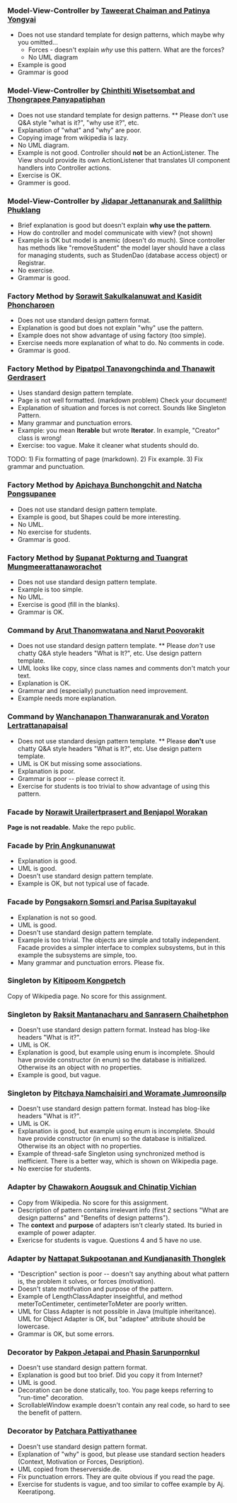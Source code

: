 ### Model-View-Controller by [Taweerat Chaiman and Patinya Yongyai](https://Taweerat_C@bitbucket.org/oop2final/model-view-controller-pattern/)
* Does not use standard template for design patterns, which maybe why you omitted...
    * Forces - doesn't explain *why* use this pattern.  What are the forces?
    * No UML diagram
* Example is good
* Grammar is good

### Model-View-Controller by [Chinthiti Wisetsombat and Thongrapee Panyapatiphan](https://bitbucket.org/thongrapee_p/mvc_pattern)
* Does not use standard template for design patterns. 
** Please don't use Q&A style "what is it?", "why use it?", etc.
* Explanation of "what" and "why" are poor.
* Copying image from wikipedia is lazy.
* No UML diagram.
* Example is not good. Controller should **not** be an ActionListener.  The View should provide its own ActionListener that translates UI component handlers into Controller actions.
* Exercise is OK.
* Grammer is good.

### Model-View-Controller by [Jidapar Jettananurak and Salilthip Phuklang](https://bitbucket.org/b5710546542/model-view-controller-pattern)
* Brief explanation is good but doesn't explain **why use the pattern**.
* How do controller and model communicate with view? (not shown)
* Example is OK but model is anemic (doesn't do much). Since controller has methods like "removeStudent" the model layer should have a class for managing students, such as StudenDao (database access object) or Registrar.
* No exercise.
* Grammar is good.

### Factory Method by [Sorawit Sakulkalanuwat and Kasidit Phoncharoen](https://bitbucket.org/kasidit_p/factory-method/)

* Does not use standard design pattern format.
* Explanation is good but does not explain "why" use the pattern.
* Example does not show advantage of using factory (too simple).
* Exercise needs more explanation of what to do. No comments in code.
* Grammar is good.

### Factory Method by [Pipatpol Tanavongchinda and Thanawit Gerdrasert](https://bitbucket.org/b5710547182/factorypattern/)
* Uses standard design pattern template.
* Page is not well formatted. (markdown problem) Check your document!
* Explanation of situation and forces is not correct. Sounds like Singleton Pattern.
* Many grammar and punctuation errors.
* Example: you mean **Iterable** but wrote **Iterator**.  In example, "Creator" class is wrong!
* Exercise: too vague. Make it cleaner what students should do.

TODO: 1) Fix formatting of page (markdown). 2) Fix example. 3) Fix grammar and punctuation.

### Factory Method by [Apichaya Bunchongchit and Natcha Pongsupanee](https://bitbucket.org/b5710546666/factory-method)
* Does not use standard design pattern template.
* Example is good, but Shapes could be more interesting.
* No UML.
* No exercise for students.
* Grammar is good.


### Factory Method by [Supanat Pokturng and Tuangrat Mungmeerattanaworachot](https://bitbucket.org/supanat_p/factory-method)
* Does not use standard design pattern template.
* Example is too simple.
* No UML.
* Exercise is good (fill in the blanks).
* Grammar is OK.

### Command by [Arut Thanomwatana and Narut Poovorakit](https://bitbucket.org/b5710546437/commandpattern)
* Does not use standard design pattern template.
** Please *don't* use chatty Q&A style headers "What is It?", etc. Use design pattern template.
* UML looks like copy, since class names and comments don't match your text.
* Explanation is OK.
* Grammar and (especially) punctuation need improvement.
* Example needs more explanation.


### Command by [Wanchanapon Thanwaranurak and Voraton Lertrattanapaisal]( https://bitbucket.org/b5710546593/commandpattern)
* Does not use standard design pattern template.
** Please **don't** use chatty Q&A style headers "What is It?", etc. Use design pattern template.
* UML is OK but missing some associations.
* Explanation is poor.
* Grammar is poor -- please correct it.
* Exercise for students is too trivial to show advantage of using this pattern.

### Facade by [Norawit Urailertprasert and Benjapol Worakan](https://bitbucket.org/b5710546275/facade)

**Page is not readable.** Make the repo public.

### Facade by [Prin Angkunanuwat]( https://bitbucket.org/prin_a/facade_pattern)
* Explanation is good.
* UML is good.
* Doesn't use standard design pattern template.
* Example is OK, but not typical use of facade.

### Facade by [Pongsakorn Somsri and Parisa Supitayakul](https://bitbucket.org/pongsakorn_so/facade_pattern)
* Explanation is not so good.
* UML is good.
* Doesn't use standard design pattern template.
* Example is too trivial.  The objects are simple and totally independent. Facade provides a simpler interface to complex subsystems, but in this example the subsystems are simple, too.
* Many grammar and punctuation errors. Please fix.

### Singleton by [Kitipoom Kongpetch](https://bitbucket.org/b5710546160/singleton)
Copy of Wikipedia page.  No score for this assignment.

### Singleton by [Raksit Mantanacharu and Sanrasern Chaihetphon](https://bitbucket.org/raksit_m/singleton_pattern)
* Doesn't use standard design pattern format. Instead has blog-like headers "What is it?".
* UML is OK.
* Explanation is good, but example using enum is incomplete. Should have provide constructor (in enum) so the database is initialized.  Otherwise its an object with no properties.
* Example is good, but vague.

### Singleton by [Pitchaya Namchaisiri and Woramate Jumroonsilp](https://bitbucket.org/b5710546364/singletonpattern)
* Doesn't use standard design pattern format. Instead has blog-like headers "What is it?".
* UML is OK.
* Explanation is good, but example using enum is incomplete. Should have provide constructor (in enum) so the database is initialized.  Otherwise its an object with no properties.
* Example of thread-safe Singleton using synchronized method is inefficient. There is a better way, which is shown on Wikipedia page.
* No exercise for students.


### Adapter by [Chawakorn Aougsuk and Chinatip Vichian](https://bitbucket.org/Chawakorn_A/adapter-pattern)
* Copy from Wikipedia. No score for this assignment.
* Description of pattern contains irrelevant info (first 2 sections "What are design patterns" and "Benefits of design patterns").
* The **context** and **purpose** of adapters isn't clearly stated. Its buried in example of power adapter.
* Exericse for students  is vague. Questions 4 and 5 have no use.


### Adapter by [Nattapat Sukpootanan and Kundjanasith Thonglek](https://bitbucket.org/b5710546232/adapter-pattern)
* "Description" section is poor -- doesn't say anything about what pattern is, the problem it solves, or forces (motivation).
* Doesn't state motifvation and purpose of the pattern.
* Example of LengthClassAdapter inseightful, and method meterToCentimeter, centimeterToMeter are poorly written.
* UML for Class Adapter is not possible in Java (multiple inheritance). UML for Object Adapter is OK, but "adaptee" attribute should be lowercase. 
* Grammar is OK, but some errors.


### Decorator by [Pakpon Jetapai and Phasin Sarunpornkul](https://bitbucket.org/b5710546381/decorator-pattern)
* Doesn't use standard design pattern format.
* Explanation is good but too brief. Did you copy it from Internet?
* UML is good.
* Decoration can be done statically, too.  You page keeps referring to "run-time" decoration.
* ScrollableWindow example doesn't contain any real code, so hard to see the benefit of pattern.

### Decorator by [Patchara Pattiyathanee](https://bitbucket.org/b5710546348/decorator-pattern)
* Doesn't use standard design pattern format.
* Explanation of "why" is good, but please use standard section headers (Context, Motivation or Forces, Desription).
* UML copied from theserverside.de.
* Fix punctuation errors. They are quite obvious if you read the page.
* Exercise for students is vague, and too similar to coffee example by Aj. Keeratipong.

